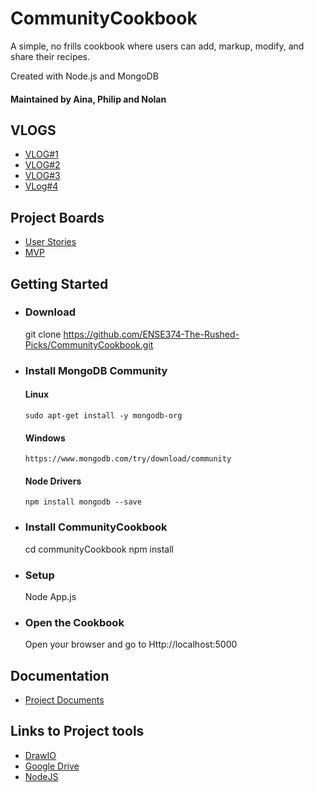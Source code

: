 # CommunityCookbook
A simple, no frills cookbook where users can add, markup, modify, and share their recipes.

Created with Node.js and MongoDB

#### Maintained by Aina, Philip and Nolan

## VLOGS
* [VLOG#1](https://youtu.be/SPS7kH5GjHU)
* [VLOG#2](https://youtu.be/uZ3pKJFiKTA)
* [VLOG#3](https://youtu.be/bHMGQiE1Tto)
* [VLog#4](https://youtu.be/GYG9aWlFbhY)

## Project Boards
* [User Stories](https://github.com/orgs/ENSE374-The-Rushed-Picks/projects/2)
* [MVP](https://github.com/orgs/ENSE374-The-Rushed-Picks/projects/3)

## Getting Started
* ### Download
    git clone https://github.com/ENSE374-The-Rushed-Picks/CommunityCookbook.git
* ### Install MongoDB Community
    #### Linux
      sudo apt-get install -y mongodb-org
    #### Windows
      https://www.mongodb.com/try/download/community
    #### Node Drivers
      npm install mongodb --save
* ### Install CommunityCookbook
    cd communityCookbook
    npm install
* ### Setup
    Node App.js
* ### Open the Cookbook
    Open your browser and go to Http://localhost:5000

## Documentation
* [Project Documents](https://github.com/ENSE374-The-Rushed-Picks/CommunityCookbook/tree/main/documentation)

## Links to Project tools
* [DrawIO](https://app.diagrams.net/)
* [Google Drive](drive.google.com)
* [NodeJS](https://nodejs.org/en/)
